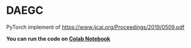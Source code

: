 # DAEGC
PyTorch implement of https://www.ijcai.org/Proceedings/2019/0509.pdf

**You can run the code on [Colab Notebook](https://colab.research.google.com/drive/1q2LBRiUqHgtyk2QMa3fy7kPZdbso8ilA?usp=sharing)**